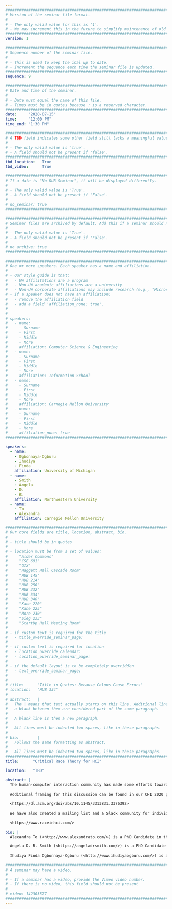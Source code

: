 ```yaml
---
################################################################################
# Version of the seminar file format.
#
# - The only valid value for this is '1'.
# - We may increment this in the future to simplify maintenance of old seminars.
################################################################################
version: 1

################################################################################
# Sequence number of the seminar file.
#
# - This is used to keep the iCal up to date.
# - Increment the sequence each time the seminar file is updated.
################################################################################
sequence: 9

################################################################################
# Date and time of the seminar.
#
# - Date must equal the name of this file.
# - Times must be in quotes because : is a reserved character.
################################################################################
date:     "2020-07-15"
time:     "12:00 PM"
time_end: "1:30 PM"

################################################################################
# A TBD field indicates some other field still lacks a meaningful value.
#
# - The only valid value is 'true'.
# - A field should not be present if 'false'.
################################################################################
tbd_location:   True
tbd_video:      True

################################################################################
# If a date is "No DUB Seminar", it will be displayed differently.
#
# - The only valid value is 'True'.
# - A field should not be present if 'False'.
#
# no_seminar: true
################################################################################

################################################################################
# Seminar files are archived by default. Add this if a seminar should not be.
#
# - The only valid value is 'True'.
# - A field should not be present if 'False'.
#
# no_archive: true
################################################################################

################################################################################
# One or more speakers. Each speaker has a name and affiliation.
#
# - Our style guide is that:
#   - UW affilitations are a program
#   - Non-UW academic affiliations are a university
#   - Non-UW corporate affiliations may include research (e.g., "Microsoft Research")
# - If a speaker does not have an affiliation:
#   - remove the affiliation field
#   - add a field 'affiliation_none: true'.
#
#
# speakers:
#   - name: 
#     - Surname
#     - First
#     - Middle
#     - More
#     affiliation: Computer Science & Engineering 
#   - name: 
#     - Surname
#     - First
#     - Middle
#     - More
#     affiliation: Information School 
#   - name: 
#     - Surname
#     - First
#     - Middle
#     - More
#     affiliation: Carnegie Mellon University 
#   - name:
#     - Surname
#     - First
#     - Middle
#     - More
#     affiliation_none: true
################################################################################

speakers:
  - name: 
    - Ogbonnaya-Ogburu
    - Ihudiya
    - Finda
    affiliation: University of Michigan
  - name: 
    - Smith
    - Angela
    - D.
    - R.
    affiliation: Northwestern University
  - name: 
    - To
    - Alexandra
    affiliation: Carnegie Mellon University

################################################################################
# Our core fields are title, location, abstract, bio.
#
# - title should be in quotes
#
# - location must be from a set of values:
#     "Alder Commons"
#     "CSE 691"
#     "GIX"
#     "Haggett Hall Cascade Room"
#     "HUB 145"
#     "HUB 214"
#     "HUB 250"
#     "HUB 332"
#     "HUB 334"
#     "HUB 340"
#     "Kane 220"
#     "Kane 225"
#     "More 230"
#     "Sieg 233"
#     "StartUp Hall Meeting Room"
#
# - if custom text is required for the title
#   - title_override_seminar_page:
#
# - if custom text is required for location
#   - location_override_calendar:
#   - location_override_seminar_page:
#
# - if the default layout is to be completely overridden
#   - text_override_seminar_page:
#
#
# title:      "Title in Quotes: Because Colons Cause Errors"
# location:   "HUB 334"
#
# abstract:   |
#   The | means that text actually starts on this line. Additional lines without
#   a blank between them are considered part of the same paragraph.
#
#   A blank line is then a new paragraph.
#
#   All lines must be indented two spaces, like in these paragraphs.
#
# bio:        |
#   Follows the same formatting as abstract.
#
#   All lines must be indented two spaces, like in these paragraphs.
################################################################################
title:      "Critical Race Theory for HCI"

location:   "TBD"

abstract: |
  The human-computer interaction community has made some efforts toward racial diversity, but the outcomes remain meager. We introduce critical race theory and adapt it for HCI to lay a theoretical basis for race-conscious efforts, both in research and within our community. Building on the theory’s original tenets, we argue that racism is pervasive in everyday socio-technical systems; that the HCI community is prone to "interest convergence", where concessions to inclusion require benefits to those in power; and that the neoliberal underpinnings of the technology industry itself propagate racism. Critical race theory uses storytelling as a means to upend deep-seated assumptions, and we relate several personal stories to highlight ongoing problems of race in HCI. The implications: all HCI research must be attuned to issues of race; participation of underrepresented minorities must be sought in all of our activities; and as a community, we cannot become comfortable while racial disparities exist.
  
  Additional framing for this discussion can be found in our CHI 2020 paper on Critical Race Theory for HCI:
  
  <https://dl.acm.org/doi/abs/10.1145/3313831.3376392>
  
  We have also created a mailing list and a Slack community for individuals who would like to further engage with the topic:
  
  <https://www.raceinhci.com/>

bio: |
  Alexandra To (<http://www.alexandrato.com/>) is a PhD Candidate in the Human Computer Interaction Institute at Carnegie Mellon University. Her core research interests are in designing social technologies to empower people in vulnerable and marginalized contexts using qualitative methods to gather stories and participatory methods to design for the future. Her most recent research focuses on designing social technologies to empower support-seeking and coping with interpersonal racism. Alexandra is an activist, a critical race scholar, award-winning game designer, and an organizer of the Pittsburgh Racial Justice Summit. She previously received a B.S. and M.S. in Symbolic Systems from Stanford University. She has published work at CHI, CHI Play, DiGRA, FDG, UIST, CSCW, and DIS.

  Angela D. R. Smith (<https://angeladrsmith.com/>) is a PhD Candidate in the Technology & Social Behavior at Northwestern University. She is a designer and qualitative researcher who focuses on understanding and conceptualizing technology experiences that meet the information needs and practices of homeless emerging adults. Broadly, Angela's research leverages equitable design practices to give voice to vulnerable and marginalized populations. Her specific interests are finding ways to employ design as a catalyst to combat information poverty and provide socially responsible technology experiences. Currently, Angela conducts qualitative and exploratory design inquiries by leveraging co-creation and community-based participatory research methods to understand the technology needs and experiences of marginalized individuals. She has published work at CHI and CSCW.
  
  Ihudiya Finda Ogbonnaya-Ogburu (<http://www.ihudiyaogburu.com/>) is a third year PhD student in the School of Information at University of Michigan. She is interested in understanding the impact of technology on low-income African Americans across the United States. She recognizes the great diversity of this community, and enjoys researching questions related to the intersection of race, class, and technology. Her current research focuses on the digital literacy development of individuals who were formerly incarcerated in the Detroit metropolitan area. She is an alumnus of Harvard Graduate School of Education and Rochester Institute of Technology. Prior to becoming a doctoral student, she has worked as a software engineer and product manager in various sectors of industry including Booz Allen Hamilton, Uplift Education Charter School, and the US. Department of State. Ihudiya Finda has published work at CHI and CSCW.
 
################################################################################
# A seminar may have a video.
#
# - If a seminar has a video, provide the Vimeo video number.
# - If there is no video, this field should not be present
#
# video: 142303577
################################################################################
---
```

